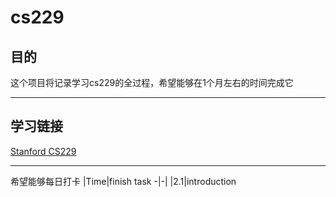 # cs229
## 目的
这个项目将记录学习cs229的全过程，希望能够在1个月左右的时间完成它

---
## 学习链接
[Stanford CS229](https://www.youtube.com/watch?v=jGwO_UgTS7I&list=PLoROMvodv4rMiGQp3WXShtMGgzqpfVfbU)

---
希望能够每日打卡
|Time|finish task
-|-|
|2.1|introduction
